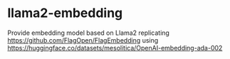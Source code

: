 # llama2-embedding

Provide embedding model based on Llama2 replicating https://github.com/FlagOpen/FlagEmbedding using https://huggingface.co/datasets/mesolitica/OpenAI-embedding-ada-002
